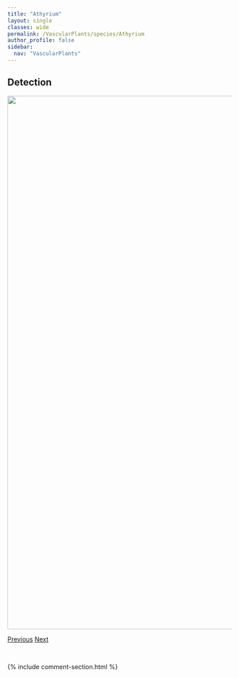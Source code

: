 ```yaml
---
title: "Athyrium"
layout: single
classes: wide
permalink: /VascularPlants/species/Athyrium
author_profile: false
sidebar:
  nav: "VascularPlants"
---
```


<h2>Detection</h2>

<a href="https://drive.google.com/uc?export=view&id=1TJvu_i8anLwb-4eBWCdZp_IfMz84aMJg">
<img src="https://drive.google.com/uc?export=view&id=1TJvu_i8anLwb-4eBWCdZp_IfMz84aMJg" height = "1200" width = "800">
</a>


<a href="/DevelopmentWebsite/VascularPlants/species/AstragalusVexilliflexus" class="pagination--pager" title="Astragalus vexilliflexus">Previous</a> <a href="/DevelopmentWebsite/VascularPlants/species/AthyriumFilixFemina" class="pagination--pager" title="Lady Fern">Next</a>

<p>&nbsp;</p>

{% include comment-section.html %}
